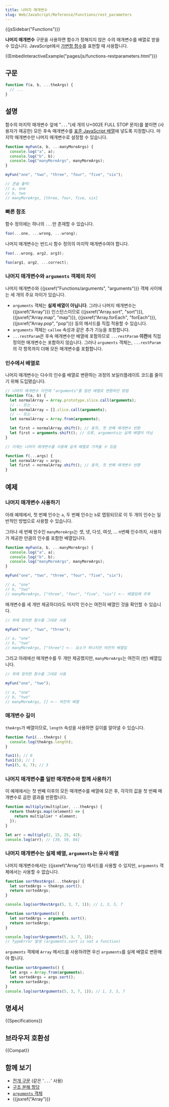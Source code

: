 ```yaml
---
title: 나머지 매개변수
slug: Web/JavaScript/Reference/Functions/rest_parameters
---
```


{{jsSidebar("Functions")}}

**나머지 매개변수** 구문을 사용하면 함수가 정해지지 않은 수의 매개변수를 배열로 받을 수 있습니다. JavaScript에서 [가변항 함수](https://en.wikipedia.org/wiki/Variadic_function)를 표현할 때 사용합니다.

{{EmbedInteractiveExample("pages/js/functions-restparameters.html")}}

## 구문

```js
function f(a, b, ...theArgs) {
  // ...
}
```

## 설명

함수의 마지막 매개변수 앞에 "`...`"(세 개의 U+002E FULL STOP 문자)를 붙이면 (사용자가 제공한) 모든 후속 매개변수를 [표준 JavaScript 배열](/ko/docs/Web/JavaScript/Reference/Global_Objects/Array)에 넣도록 지정합니다. 마지막 매개변수만 나머지 매개변수로 설정할 수 있습니다.

```js
function myFun(a, b, ...manyMoreArgs) {
  console.log("a", a);
  console.log("b", b);
  console.log("manyMoreArgs", manyMoreArgs);
}

myFun("one", "two", "three", "four", "five", "six");

// 콘솔 출력:
// a, one
// b, two
// manyMoreArgs, [three, four, five, six]
```

### 빠른 참조

함수 정의에는 하나의 `...`만 존재할 수 있습니다.

```js example-bad
foo(...one, ...wrong, ...wrong);
```

나머지 매개변수는 반드시 함수 정의의 마지막 매개변수여야 합니다.

```js example-bad
foo(...wrong, arg2, arg3);
```

```js example-good
foo(arg1, arg2, ...correct);
```

### 나머지 매개변수와 `arguments` 객체의 차이

나머지 매개변수와 {{jsxref("Functions/arguments", "arguments")}} 객체 사이에는 세 개의 주요 차이가 있습니다.

- `arguments` 객체는 **실제 배열이 아닙니다**. 그러나 나머지 매개변수는 {{jsxref("Array")}} 인스턴스이므로 {{jsxref("Array.sort", "sort")}}, {{jsxref("Array.map", "map")}}, {{jsxref("Array.forEach", "forEach")}}, {{jsxref("Array.pop", "pop")}} 등의 메서드를 직접 적용할 수 있습니다.
- `arguments` 객체는 `callee` 속성과 같은 추가 기능을 포함합니다.
- `...restParam`은 후속 매개변수만 배열에 포함하므로 `...restParam` **이전**에 직접 정의한 매개변수는 포함하지 않습니다. 그러나 `arguments` 객체는, `...restParam`의 각 항목까지 더해 모든 매개변수를 포함합니다.

### 인수에서 배열로

나머지 매개변수는 다수의 인수를 배열로 변환하는 과정의 보일러플레이트 코드를 줄이기 위해 도입됐습니다.

```js
// 나머지 매개변수 이전에 "arguments"를 일반 배열로 변환하던 방법
function f(a, b) {
  let normalArray = Array.prototype.slice.call(arguments);
  // -- 또는 --
  let normalArray = [].slice.call(arguments);
  // -- 또는 --
  let normalArray = Array.from(arguments);

  let first = normalArray.shift(); // 동작, 첫 번째 매개변수 반환
  let first = arguments.shift(); // 오류, arguments는 실제 배열이 아님
}

// 이제는 나머지 매개변수를 사용해 쉽게 배열로 가져올 수 있음

function f(...args) {
  let normalArray = args;
  let first = normalArray.shift(); // 동작, 첫 번째 매개변수 반환
}
```

## 예제

### 나머지 매개변수 사용하기

아래 예제에서, 첫 번째 인수는 `a`, 두 번째 인수는 `b`로 맵핑되므로 이 두 개의 인수는 일반적인 방법으로 사용할 수 있습니다.

그러나 세 번째 인수인 `manyMoreArgs`는 셋, 넷, 다섯, 여섯, ... n번째 인수까지, 사용자가 제공한 만큼의 인수를 포함한 배열입니다.

```js
function myFun(a, b, ...manyMoreArgs) {
  console.log("a", a);
  console.log("b", b);
  console.log("manyMoreArgs", manyMoreArgs);
}

myFun("one", "two", "three", "four", "five", "six");

// a, "one"
// b, "two"
// manyMoreArgs, ["three", "four", "five", "six"] <-- 배열임에 주목
```

매개변수를 세 개만 제공하더라도 마지막 인수는 여전히 배열인 것을 확인할 수 있습니다.

```js
// 위에 정의한 함수를 그대로 사용

myFun("one", "two", "three");

// a, "one"
// b, "two"
// manyMoreArgs, ["three"] <-- 요소가 하나지만 여전히 배열임
```

그리고 아래에선 매개변수를 두 개만 제공했지만, `manyMoreArgs`는 여전히 (빈) 배열입니다.

```js
// 위에 정의한 함수를 그대로 사용

myFun("one", "two");

// a, "one"
// b, "two"
// manyMoreArgs, [] <-- 여전히 배열
```

### 매개변수 길이

`theArgs`가 배열이므로, `length` 속성을 사용하면 길이를 알아낼 수 있습니다.

```js
function fun1(...theArgs) {
  console.log(theArgs.length);
}

fun1(); // 0
fun1(5); // 1
fun1(5, 6, 7); // 3
```

### 나머지 매개변수를 일반 매개변수와 함께 사용하기

이 예제에서는 첫 번째 이후의 모든 매개변수를 배열에 모은 후, 각각의 값을 첫 번째 매개변수로 곱한 결과를 반환합니다.

```js
function multiply(multiplier, ...theArgs) {
  return theArgs.map((element) => {
    return multiplier * element;
  });
}

let arr = multiply(2, 15, 25, 42);
console.log(arr); // [30, 50, 84]
```

### 나머지 매개변수는 실제 배열, `arguments`는 유사 배열

나머지 매개변수에서는 {{jsxref("Array")}} 메서드를 사용할 수 있지만, `arguments` 객체에서는 사용할 수 없습니다.

```js
function sortRestArgs(...theArgs) {
  let sortedArgs = theArgs.sort();
  return sortedArgs;
}

console.log(sortRestArgs(5, 3, 7, 1)); // 1, 3, 5, 7

function sortArguments() {
  let sortedArgs = arguments.sort();
  return sortedArgs;
}

console.log(sortArguments(5, 3, 7, 1));
// TypeError 발생 (arguments.sort is not a function)
```

`arguments` 객체에 `Array` 메서드를 사용하려면 우선 `arguments`를 실제 배열로 변환해야 합니다.

```js
function sortArguments() {
  let args = Array.from(arguments);
  let sortedArgs = args.sort();
  return sortedArgs;
}
console.log(sortArguments(5, 3, 7, 1)); // 1, 3, 5, 7
```

## 명세서

{{Specifications}}

## 브라우저 호환성

{{Compat}}

## 함께 보기

- [전개 구문](/ko/docs/Web/JavaScript/Reference/Operators/Spread_syntax) (같은 '`...`' 사용)
- [구조 분해 할당](/ko/docs/Web/JavaScript/Reference/Operators/Destructuring_assignment)
- [`arguments` 객체](/ko/docs/Web/JavaScript/Reference/Functions/arguments)
- {{jsxref("Array")}}
